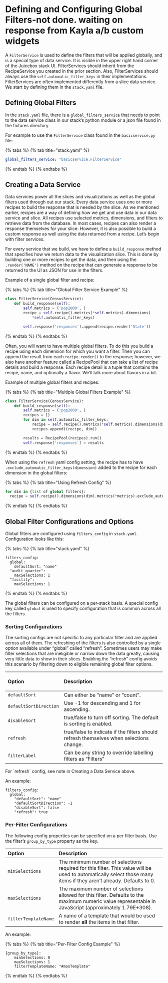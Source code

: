 # Defining and Configuring Global Filters-not done. waiting on response from Kayla a/b custom widgets

A `FilterService` is used to define the filters that will be applied globally, and is a special type of data service. It is visible in the upper right hand corner of the Juicebox stack UI. FilterServices should inherit from the RecipeService you created in the prior section. Also, FilterServices should always use the `self.automatic_filter_keys` in their implementations. FilterServices are often implemented differently from a slice data service. We start by defining them in the `stack.yaml` file.

## Defining Global Filters

In the `stack.yaml` file, there is a `global_filters_service` that needs to point to the data service class in our stack’s python module or a json file found in the fixtures directory.

For example to use the `FilterService` class found in the `basicservice.py` file:

{% tabs %}
{% tab title="stack.yaml" %}
```yaml
global_filters_service: "basicservice.FilterService"
```
{% endtab %}
{% endtabs %}

## Creating a Data Service

Data services power all the slices and visualizations as well as the global filters used through out our stack. Every data service uses one or more recipes to build the response that is needed by the slice. As we mentioned earlier, recipes are a way of defining how we get and use data in our data service and slice. All recipes use selected metrics, dimensions, and filters to retrieve data from the database. In most cases, recipes can also render a response themselves for your slice. However, it is also possible to build a custom response as well using the data returned from a recipe. Let’s begin with filter services.

For every service that we build, we have to define a `build_response` method that specifies how we return data to the visualization slice. This is done by building one or more recipes to get the data, and then using the `.render('NAME')` method on the recipe that can generate a response to be returned to the UI as JSON for use in the filters.

Example of a single global filter and recipe:

{% tabs %}
{% tab title="Global Filter Service Example" %}
```python
class FilterService(CensusService):
    def build_response(self):
        self.metrics = ('pop2000', )
        recipe = self.recipe().metrics(*self.metrics).dimensions(
            *self.automatic_filter_keys)

        self.response['responses'].append(recipe.render('State'))
```
{% endtab %}
{% endtabs %}

Often, you will want to have multiple global filters. To do this you build a recipe using each dimension for which you want a filter. Then you can append the result from each `recipe.render()` to the response; however, we also have another feature called a RecipePool that can take a list of recipe details and build a response. Each recipe detail is a tuple that contains the recipe, name, and optionally a flavor. We’ll talk more about flavors in a bit.

Example of multiple global filters and recipes:

{% tabs %}
{% tab title="Multiple Global Filters Example" %}
```python
class FilterService(CensusService):
    def build_response(self):
        self.metrics = ('pop2000', )
        recipes = []
        for dim in self.automatic_filter_keys:
            recipe = self.recipe().metrics(*self.metrics).dimensions(dim)
            recipes.append((recipe, dim))

        results = RecipePool(recipes).run()
        self.response['responses'] = results
```
{% endtab %}
{% endtabs %}

When using the `refresh` yaml config setting, the recipe has to have `.exclude_automatic_filter_keys(dimension)` added to the recipe for each dimension in the global filters:

{% tabs %}
{% tab title="Using Refresh Config" %}
```python
for dim in {list of global filters}:
  recipe = self.recipe().dimensions(dim).metrics(*metrics).exclude_automatic_filter_keys(dim)
```
{% endtab %}
{% endtabs %}

## Global Filter Configurations and Options

Global filters are configured using `filters_config` in `stack.yaml`. Configuration looks like this:

{% tabs %}
{% tab title="stack.yaml" %}
```text
filters_config:
  global:
    defaultSort: "name"
  "audit_quarter":
    maxSelections: 1
  "facility":
    maxSelections: 1
```
{% endtab %}
{% endtabs %}

The global filters can be configured on a per-stack basis. A special config key called `global` is used to specify configuration that is common across all the filters.

### Sorting Configurations

The sorting configs are not specific to any particular filter and are applied across all of them. The refreshing of the filters is also controlled by a single option available under “global” called “refresh”. Sometimes users may make filter selections that are ineligible or narrow down the data greatly, causing very little data to show in their slices. Enabling the “refresh” config avoids this scenario by filtering down to eligible remaining global filter options.

<table>
  <thead>
    <tr>
      <th style="text-align:left">
        <p></p>
        <p>Option</p>
      </th>
      <th style="text-align:left">Description</th>
    </tr>
  </thead>
  <tbody>
    <tr>
      <td style="text-align:left"><code>defaultSort</code>
      </td>
      <td style="text-align:left">Can either be &#x201C;name&#x201D; or &#x201C;count&#x201D;.</td>
    </tr>
    <tr>
      <td style="text-align:left"><code>defaultSortDirection</code>
      </td>
      <td style="text-align:left">Use -1 for descending and 1 for ascending.</td>
    </tr>
    <tr>
      <td style="text-align:left"><code>disableSort</code>
      </td>
      <td style="text-align:left">true/false to turn off sorting. The default is sorting is enabled.</td>
    </tr>
    <tr>
      <td style="text-align:left"><code>refresh</code>
      </td>
      <td style="text-align:left">true/false to indicate if the filters should refresh themselves when selections
        change.</td>
    </tr>
    <tr>
      <td style="text-align:left"><code>filterLabel</code>
      </td>
      <td style="text-align:left">Can be any string to override labelling filters as &#x201C;Filters&#x201D;</td>
    </tr>
  </tbody>
</table>For `refresh` config, see note in Creating a Data Service above.

An example:

```text
filters_config:
  global:
    "defaultSort": "name"
    "defaultSortDirection": -1
    "disableSort": false
    "refresh": true
```

### Per-Filter Configurations

The following config properties can be specified on a per filter basis. Use the filter’s `group_by_type` property as the key.

| Option | Description |
| :--- | :--- |
| `minSelections` | The minimum number of selections required for this filter. This value will be used to automatically select those many items if they aren’t already. Defaults to 0. |
| `maxSelections` | The maximum number of selections allowed for this filter. Defaults to the maximum numeric value representable in JavaScript \(approximately 1.79E+308\). |
| `filterTemplateName` | A name of a template that would be used to render **all** the items in that filter. |

An example:

{% tabs %}
{% tab title="Per-Filter Config Example" %}
```text
{group_by_type}:
    minSelections: 0
    maxSelections: 1
    filterTemplateName: "#mooTemplate"
```
{% endtab %}
{% endtabs %}


